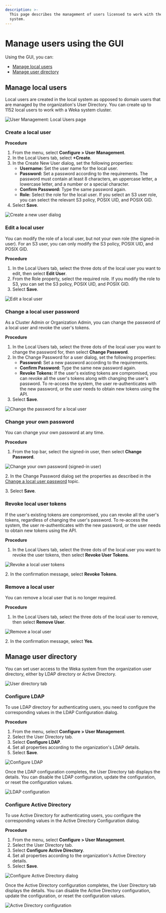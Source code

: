 ```yaml
---
description: >-
  This page describes the management of users licensed to work with the Weka
  system.
---
```


# Manage users using the GUI

Using the GUI, you can:

* [Manage local users](user-management.md#manage-local-users)
* [Manage user directory](user-management.md#manage-user-directory)

## Manage local users

Local users are created in the local system as opposed to domain users that are managed by the organization's User Directory. You can create up to 1152 local users to work with a Weka system cluster.

![User Management: Local Users page](../../.gitbook/assets/wmng\_local\_users.png)

### Create a local user

**Procedure**

1. From the menu, select **Configure > User Management**.
2. In the Local Users tab, select **+Create**.
3. In the Create New User dialog, set the following properties:
   * **Username:**  Set the user name for the local user.
   * **Password:**  Set a password according to the requirements. The password must contain at least 8 characters, an uppercase letter, a lowercase letter, and a number or a special character.
   * **Confirm Password:** Type the same password again.
   * **Role:** Select the role for the local user. If you select an S3 user role, you can select the relevant S3 policy, POSIX UID, and POSIX GID.
4. Select **Save**.

![Create a new user dialog](../../.gitbook/assets/wmng\_create\_new\_user.gif)

### Edit a local user

You can modify the role of a local user, but not your own role (the signed-in user). For an S3 user, you can only modify the S3 policy, POSIX UID, and POSIX GID.&#x20;

**Procedure**

1. In the Local Users tab, select the three dots of the local user you want to edit, then select **Edit User**.
2. From the Role property, select the required role. If you modify the role to S3, you can set the S3 policy, POSIX UID, and POSIX GID.&#x20;
3. Select **Save**.

![Edit a local user](../../.gitbook/assets/wmng\_edit\_user.png)

### Change a local user password

As a Cluster Admin or Organization Admin, you can change the password of a local user and revoke the user's tokens.

**Procedure**

1. In the Local Users tab, select the three dots of the local user you want to change the password for, then select **Change Password**.
2. In the Change Password for a user dialog, set the following properties:
   * **Password:**  Set a new password according to the requirements.
   * **Confirm Password:** Type the same new password again.
   * **Revoke Tokens:** If the user's existing tokens are compromised, you can revoke all the user's tokens along with changing the user's password. To re-access the system, the user re-authenticates with the new password, or the user needs to obtain new tokens using the API.
3. Select **Save**.

![Change the password for a local user](../../.gitbook/assets/wmng\_change\_password.png)

### Change your own password

You can change your own password at any time.

**Procedure**

1. From the top bar, select the signed-in user, then select **Change Password**.

![Change your own password (signed-in user)](../../.gitbook/assets/wmng\_change\_your\_password.png)

2\. In the Change Password dialog set the properties as described in the [Change a local user password](user-management.md#change-a-local-user-password) topic.

3\. Select **Save**.&#x20;

### Revoke local user tokens

If the user's existing tokens are compromised, you can revoke all the user's tokens, regardless of changing the user's password. To re-access the system, the user re-authenticates with the new password, or the user needs to obtain new tokens using the API.

**Procedure**

1. In the Local Users tab, select the three dots of the local user you want to revoke the user tokens, then select **Revoke User Tokens**.

![Revoke a local user tokens](../../.gitbook/assets/wmng\_revoke\_user\_tokens\_menu.png)

2\. In the confirmation message, select **Revoke Tokens**.

### Remove a local user

You can remove a local user that is no longer required.

**Procedure**

1. In the Local Users tab, select the three dots of the local user to remove, then select **Remove User**.

![Remove a local user](../../.gitbook/assets/wmng\_remove\_user\_menu.png)

2\. In the confirmation message, select **Yes**.

## Manage user directory

You can set user access to the Weka system from the organization user directory, either by LDAP directory or Active Directory.&#x20;

![User directory tab](../../.gitbook/assets/user\_directory\_tab\_no\_conf.png)

### Configure LDAP

To use LDAP directory for authenticating users, you need to configure the corresponding values in the LDAP Configuration dialog.

**Procedure**

1. From the menu, select **Configure > User Management**.
2. Select the User Directory tab.
3. Select **Configure LDAP**.
4. Set all properties according to the organization's LDAP details.
5. Select **Save**.

![Configure LDAP](../../.gitbook/assets/wmng\_configure\_ldap.png)

Once the LDAP configuration completes, the User Directory tab displays the details. You can disable the LDAP configuration, update the configuration, or reset the configuration values.

![LDAP configuration](<../../.gitbook/assets/wmng\_ldap\_configuration\_result (1).png>)

### Configure Active Directory

To use Active Directory for authenticating users, you configure the corresponding values in the Active Directory Configuration dialog.

**Procedure**

1. From the menu, select **Configure > User Management**.
2. Select the User Directory tab.
3. Select **Configure Active Directory**.
4. Set all properties according to the organization's Active Directory details.
5. Select **Save**.

![Configure Active Directory dialog](../../.gitbook/assets/wmng\_configure\_active\_directory.png)

Once the Active Directory configuration completes, the User Directory tab displays the details. You can disable the Active Directory configuration, update the configuration, or reset the configuration values.

![Active Directory configuration](../../.gitbook/assets/wmng\_active\_directory\_dialog.png)
